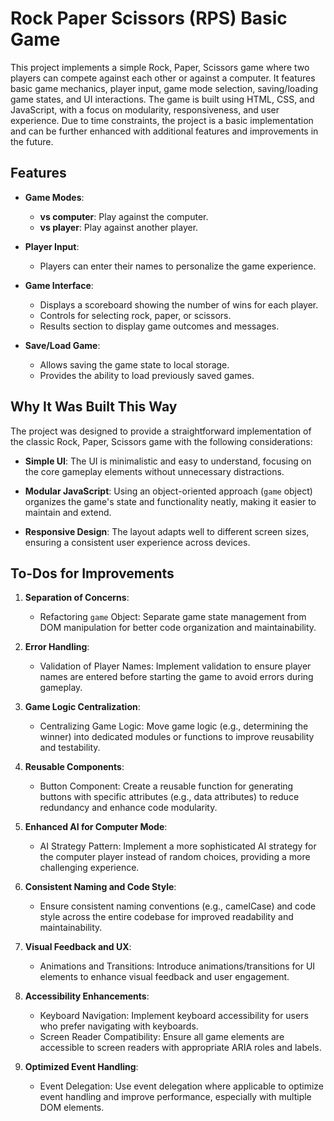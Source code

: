 # Rock Paper Scissors (RPS) Basic Game

This project implements a simple Rock, Paper, Scissors game where two players can compete against each other or against a computer. It features basic game mechanics, player input, game mode selection, saving/loading game states, and UI interactions. The game is built using HTML, CSS, and JavaScript, with a focus on modularity, responsiveness, and user experience. Due to time constraints, the project is a basic implementation and can be further enhanced with additional features and improvements in the future.

## Features

- **Game Modes**:
  - **vs computer**: Play against the computer.
  - **vs player**: Play against another player.

- **Player Input**:
  - Players can enter their names to personalize the game experience.

- **Game Interface**:
  - Displays a scoreboard showing the number of wins for each player.
  - Controls for selecting rock, paper, or scissors.
  - Results section to display game outcomes and messages.

- **Save/Load Game**:
  - Allows saving the game state to local storage.
  - Provides the ability to load previously saved games.

## Why It Was Built This Way

The project was designed to provide a straightforward implementation of the classic Rock, Paper, Scissors game with the following considerations:

- **Simple UI**: The UI is minimalistic and easy to understand, focusing on the core gameplay elements without unnecessary distractions.

- **Modular JavaScript**: Using an object-oriented approach (`game` object) organizes the game's state and functionality neatly, making it easier to maintain and extend.

- **Responsive Design**: The layout adapts well to different screen sizes, ensuring a consistent user experience across devices.

## To-Dos for Improvements

1. **Separation of Concerns**:
   - Refactoring `game` Object: Separate game state management from DOM manipulation for better code organization and maintainability.

2. **Error Handling**:
   - Validation of Player Names: Implement validation to ensure player names are entered before starting the game to avoid errors during gameplay.

3. **Game Logic Centralization**:
   - Centralizing Game Logic: Move game logic (e.g., determining the winner) into dedicated modules or functions to improve reusability and testability.

4. **Reusable Components**:
   - Button Component: Create a reusable function for generating buttons with specific attributes (e.g., data attributes) to reduce redundancy and enhance code modularity.

5. **Enhanced AI for Computer Mode**:
   - AI Strategy Pattern: Implement a more sophisticated AI strategy for the computer player instead of random choices, providing a more challenging experience.

6. **Consistent Naming and Code Style**:
   - Ensure consistent naming conventions (e.g., camelCase) and code style across the entire codebase for improved readability and maintainability.

7. **Visual Feedback and UX**:
   - Animations and Transitions: Introduce animations/transitions for UI elements to enhance visual feedback and user engagement.

8. **Accessibility Enhancements**:
   - Keyboard Navigation: Implement keyboard accessibility for users who prefer navigating with keyboards.
   - Screen Reader Compatibility: Ensure all game elements are accessible to screen readers with appropriate ARIA roles and labels.

9. **Optimized Event Handling**:
   - Event Delegation: Use event delegation where applicable to optimize event handling and improve performance, especially with multiple DOM elements.
 